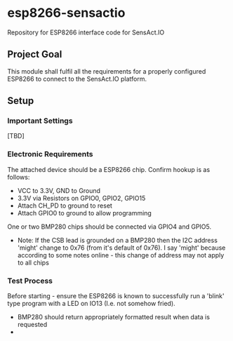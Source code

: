 # esp8266-sensactio
Repository for ESP8266 interface code for SensAct.IO

## Project Goal
This module shall fulfil all the requirements for a properly configured ESP8266 to connect to the SensAct.IO platform.

## Setup
### Important Settings
[TBD]

### Electronic Requirements
The attached device should be a ESP8266 chip.
Confirm hookup is as follows:
- VCC to 3.3V, GND to Ground
- 3.3V via Resistors on GPIO0, GPIO2, GPIO15
- Attach CH_PD to ground to reset
- Attach GPIO0 to ground to allow programming


One or two BMP280 chips should be connected via GPIO4 and GPIO5. 
 - Note: If the CSB lead is grounded on a BMP280 then the I2C address 'might' change to 0x76 (from it's default of 0x76). 
         I say 'might' because according to some notes online - this change of address may not apply to all chips
 
### Test Process
Before starting - ensure the ESP8266 is known to successfully run a 'blink' type program with a LED on IO13 (I.e. not somehow fried). 
- BMP280 should return appropriately formatted result when data is requested 
- 
